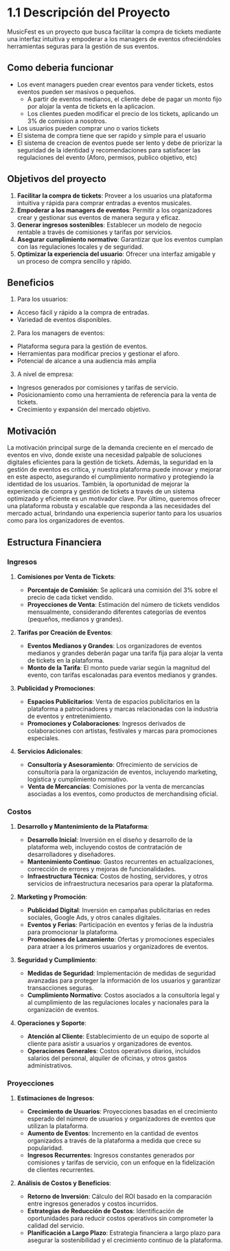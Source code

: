 # 1.1 Descripción del Proyecto

MusicFest es un proyecto que busca facilitar la compra de tickets mediante una interfaz intuitiva y empoderar a los managers de eventos ofreciéndoles herramientas seguras para la gestión de sus eventos.

## Como deberia funcionar
* Los event managers pueden crear eventos para vender tickets, estos eventos pueden ser masivos o pequeños.
    * A partir de eventos medianos, el cliente debe de pagar un monto fijo por alojar la venta de tickets en la aplicacion.
    * Los clientes pueden modificar el precio de los tickets, aplicando un 3% de comision a nosotros.
* Los usuarios pueden comprar uno o varios tickets
* El sistema de compra tiene que ser rapido y simple para el usuario
* El sistema de creacion de eventos puede ser lento y debe de priorizar la seguridad de la identidad y recomendaciones para satisfacer las regulaciones del evento (Aforo, permisos, publico objetivo, etc)

## Objetivos del proyecto

1. **Facilitar la compra de tickets**: Proveer a los usuarios una plataforma intuitiva y rápida para comprar entradas a eventos musicales.
2. **Empoderar a los managers de eventos**: Permitir a los organizadores crear y gestionar sus eventos de manera segura y eficaz.
3. **Generar ingresos sostenibles**: Establecer un modelo de negocio rentable a través de comisiones y tarifas por servicios.
4. **Asegurar cumplimiento normativo**: Garantizar que los eventos cumplan con las regulaciones locales y de seguridad.
5. **Optimizar la experiencia del usuario**: Ofrecer una interfaz amigable y un proceso de compra sencillo y rápido.

## Beneficios
1. Para los usuarios:

* Acceso fácil y rápido a la compra de entradas.
* Variedad de eventos disponibles.

2. Para los managers de eventos:

* Plataforma segura para la gestión de eventos.
* Herramientas para modificar precios y gestionar el aforo.
* Potencial de alcance a una audiencia más amplia

3. A nivel de empresa:

* Ingresos generados por comisiones y tarifas de servicio.
* Posicionamiento como una herramienta de referencia para la venta de tickets.
* Crecimiento y expansión del mercado objetivo.

## Motivación

La motivación principal surge de la demanda creciente en el mercado de eventos en vivo, donde existe una necesidad palpable de soluciones digitales eficientes para la gestión de tickets. Además, la seguridad en la gestión de eventos es crítica, y nuestra plataforma puede innovar y mejorar en este aspecto, asegurando el cumplimiento normativo y protegiendo la identidad de los usuarios. También, la oportunidad de mejorar la experiencia de compra y gestión de tickets a través de un sistema optimizado y eficiente es un motivador clave. Por último, queremos ofrecer una plataforma robusta y escalable que responda a las necesidades del mercado actual, brindando una experiencia superior tanto para los usuarios como para los organizadores de eventos.

## Estructura Financiera

### Ingresos

1. **Comisiones por Venta de Tickets**:
    * **Porcentaje de Comisión**: Se aplicará una comisión del 3% sobre el precio de cada ticket vendido.
    * **Proyecciones de Venta**: Estimación del número de tickets vendidos mensualmente, considerando diferentes categorías de eventos (pequeños, medianos y grandes).

2. **Tarifas por Creación de Eventos**:
    * **Eventos Medianos y Grandes**: Los organizadores de eventos medianos y grandes deberán pagar una tarifa fija para alojar la venta de tickets en la plataforma.
    * **Monto de la Tarifa**: El monto puede variar según la magnitud del evento, con tarifas escalonadas para eventos medianos y grandes.

3. **Publicidad y Promociones**:
    * **Espacios Publicitarios**: Venta de espacios publicitarios en la plataforma a patrocinadores y marcas relacionadas con la industria de eventos y entretenimiento.
    * **Promociones y Colaboraciones**: Ingresos derivados de colaboraciones con artistas, festivales y marcas para promociones especiales.

4. **Servicios Adicionales**:
    * **Consultoría y Asesoramiento**: Ofrecimiento de servicios de consultoría para la organización de eventos, incluyendo marketing, logística y cumplimiento normativo.
    * **Venta de Mercancías**: Comisiones por la venta de mercancías asociadas a los eventos, como productos de merchandising oficial.

### Costos

1. **Desarrollo y Mantenimiento de la Plataforma**:
    * **Desarrollo Inicial**: Inversión en el diseño y desarrollo de la plataforma web, incluyendo costos de contratación de desarrolladores y diseñadores.
    * **Mantenimiento Continuo**: Gastos recurrentes en actualizaciones, corrección de errores y mejoras de funcionalidades.
    * **Infraestructura Técnica**: Costos de hosting, servidores, y otros servicios de infraestructura necesarios para operar la plataforma.

2. **Marketing y Promoción**:
    * **Publicidad Digital**: Inversión en campañas publicitarias en redes sociales, Google Ads, y otros canales digitales.
    * **Eventos y Ferias**: Participación en eventos y ferias de la industria para promocionar la plataforma.
    * **Promociones de Lanzamiento**: Ofertas y promociones especiales para atraer a los primeros usuarios y organizadores de eventos.

3. **Seguridad y Cumplimiento**:
    * **Medidas de Seguridad**: Implementación de medidas de seguridad avanzadas para proteger la información de los usuarios y garantizar transacciones seguras.
    * **Cumplimiento Normativo**: Costos asociados a la consultoría legal y al cumplimiento de las regulaciones locales y nacionales para la organización de eventos.

4. **Operaciones y Soporte**:
    * **Atención al Cliente**: Establecimiento de un equipo de soporte al cliente para asistir a usuarios y organizadores de eventos.
    * **Operaciones Generales**: Costos operativos diarios, incluidos salarios del personal, alquiler de oficinas, y otros gastos administrativos.

### Proyecciones

1. **Estimaciones de Ingresos**:
    * **Crecimiento de Usuarios**: Proyecciones basadas en el crecimiento esperado del número de usuarios y organizadores de eventos que utilizan la plataforma.
    * **Aumento de Eventos**: Incremento en la cantidad de eventos organizados a través de la plataforma a medida que crece su popularidad.
    * **Ingresos Recurrentes**: Ingresos constantes generados por comisiones y tarifas de servicio, con un enfoque en la fidelización de clientes recurrentes.

2. **Análisis de Costos y Beneficios**:
    * **Retorno de Inversión**: Cálculo del ROI basado en la comparación entre ingresos generados y costos incurridos.
    * **Estrategias de Reducción de Costos**: Identificación de oportunidades para reducir costos operativos sin comprometer la calidad del servicio.
    * **Planificación a Largo Plazo**: Estrategia financiera a largo plazo para asegurar la sostenibilidad y el crecimiento continuo de la plataforma.
